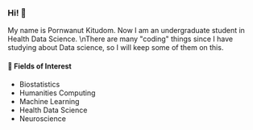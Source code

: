 ### Hi! 👋

My name is Pornwanut Kitudom. Now I am an undergraduate student in Health Data Science.
\nThere are many "coding" things since I have studying about Data science, so I will keep some of them on this.

#### 🔭 Fields of Interest
- Biostatistics
- Humanities Computing
- Machine Learning
- Health Data Science
- Neuroscience
<!--
**empeye/empeye** is a ✨ _special_ ✨ repository because its `README.md` (this file) appears on your GitHub profile.
